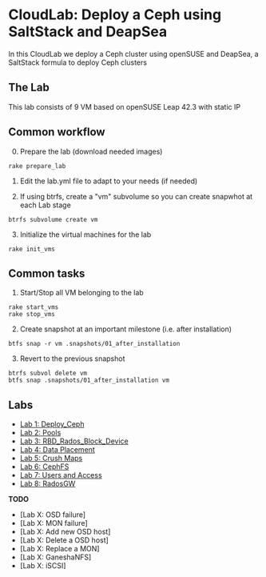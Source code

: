 # CloudLab: Deploy a Ceph using SaltStack and DeapSea

In this CloudLab we deploy a Ceph cluster using openSUSE and DeapSea, a SaltStack formula to deploy Ceph clusters

## The Lab

This lab consists of 9 VM based on openSUSE Leap 42.3 with static IP

## Common workflow

  0. Prepare the lab (download needed images)

```
rake prepare_lab
```

  1. Edit the lab.yml file to adapt to your needs (if needed)

  2. If using btrfs, create a "vm" subvolume so you can create snapwhot at each Lab stage

```
btrfs subvolume create vm
```

  3. Initialize the virtual machines for the lab

```
rake init_vms
```

## Common tasks

  1. Start/Stop all VM belonging to the lab

```
rake start_vms
rake stop_vms
```

  2. Create snapshot at an important milestone (i.e. after installation)

```
btfs snap -r vm .snapshots/01_after_installation
```

  3. Revert to the previous snapshot

```
btrfs subvol delete vm
btfs snap .snapshots/01_after_installation vm
```

## Labs

  * [Lab 1: Deploy_Ceph](labs/01_Deploy_Ceph.md)
  * [Lab 2: Pools](labs/02_Pools.md)
  * [Lab 3: RBD_Rados_Block_Device](labs/03_RBD_Rados_Block_Device.md)
  * [Lab 4: Data Placement](labs/04_Data_Placement.md)
  * [Lab 5: Crush Maps](labs/05_Crush_Maps.md)
  * [Lab 6: CephFS](labs/06_CephFS.md)
  * [Lab 7: Users and Access](labs/07_Users_and_Access.md)
  * [Lab 8: RadosGW](labs/08_RadosGW.md)

**TODO**

  * [Lab X: OSD failure]
  * [Lab X: MON failure]
  * [Lab X: Add new OSD host]
  * [Lab X: Delete a OSD host]
  * [Lab X: Replace a MON]
  * [Lab X: GaneshaNFS]
  * [Lab X: iSCSI]

